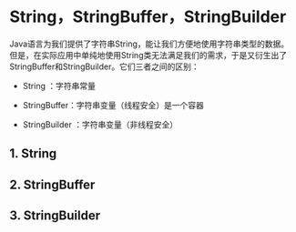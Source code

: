 # String，StringBuffer，StringBuilder

Java语言为我们提供了字符串String，能让我们方便地使用字符串类型的数据。但是，在实际应用中单纯地使用String类无法满足我们的需求，于是又衍生出了StringBuffer和StringBuilder。它们三者之间的区别：

* String ：字符串常量
* StringBuffer：字符串变量（线程安全）是一个容器

* StringBuilder ：字符串变量（非线程安全）

## 1. String

## 2. StringBuffer

## 3. StringBuilder




